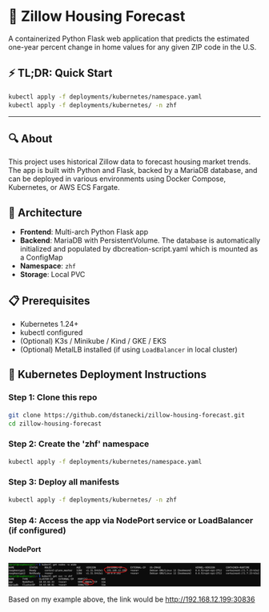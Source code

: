 # 🏡 Zillow Housing Forecast

A containerized Python Flask web application that predicts the estimated one-year percent change in home values for any given ZIP code in the U.S.

## ⚡ TL;DR: Quick Start
```bash
kubectl apply -f deployments/kubernetes/namespace.yaml
kubectl apply -f deployments/kubernetes/ -n zhf
```
---

## 🔍 About

This project uses historical Zillow data to forecast housing market trends. The app is built with Python and Flask, backed by a MariaDB database, and can be deployed in various environments using Docker Compose, Kubernetes, or AWS ECS Fargate.

## 🧱 Architecture

- **Frontend**: Multi-arch Python Flask app
- **Backend**: MariaDB with PersistentVolume. The database is automatically initialized and populated by dbcreation-script.yaml which is mounted as a ConfigMap
- **Namespace**: `zhf`
- **Storage**: Local PVC

## 📋 Prerequisites

- Kubernetes 1.24+
- kubectl configured
- (Optional) K3s / Minikube / Kind / GKE / EKS
- (Optional) MetalLB installed (if using `LoadBalancer` in local cluster)

## 🚀 Kubernetes Deployment Instructions

### Step 1: Clone this repo
```bash
git clone https://github.com/dstanecki/zillow-housing-forecast.git
cd zillow-housing-forecast
```
### Step 2: Create the 'zhf' namespace
```bash
kubectl apply -f deployments/kubernetes/namespace.yaml
```
### Step 3: Deploy all manifests
```bash
kubectl apply -f deployments/kubernetes/ -n zhf
```
### Step 4: Access the app via NodePort service or LoadBalancer (if configured)
#### NodePort 
![Node Port Visual](./images/nodePortVisual.png)

Based on my example above, the link would be http://192.168.12.199:30836
